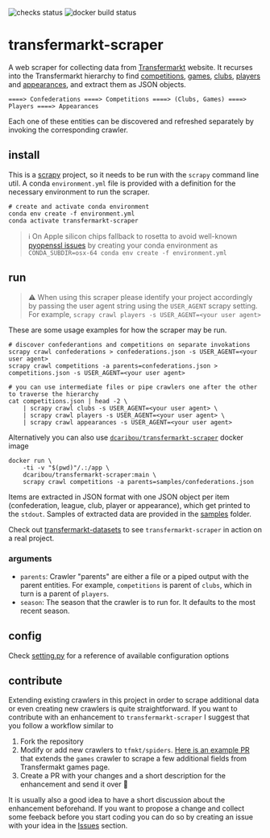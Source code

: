 
![checks status](https://github.com/dcaribou/transfermarkt-scraper/workflows/Scrapy%20Contracts%20Checks/badge.svg)
![docker build status](https://github.com/dcaribou/transfermarkt-scraper/workflows/Dockerhub%20Image/badge.svg)
# transfermarkt-scraper

A web scraper for collecting data from [Transfermarkt](https://www.transfermarkt.co.uk/) website. It recurses into the Transfermarkt hierarchy to find
[competitions](https://www.transfermarkt.co.uk/wettbewerbe/europa), 
[games](https://www.transfermarkt.co.uk/premier-league/gesamtspielplan/wettbewerb/GB1/saison_id/2020),
[clubs](https://www.transfermarkt.co.uk/premier-league/startseite/wettbewerb/GB1),
[players](https://www.transfermarkt.co.uk/manchester-city/kader/verein/281/saison_id/2019) and [appearances](https://www.transfermarkt.co.uk/sergio-aguero/leistungsdaten/spieler/26399), and extract them as JSON objects. 

```console
====> Confederations ====> Competitions ====> (Clubs, Games) ====> Players ====> Appearances
```

Each one of these entities can be discovered and refreshed separately by invoking the corresponding crawler.

## install

This is a [scrapy](https://scrapy.org/) project, so it needs to be run with the
`scrapy` command line util. A conda `environment.yml` file is provided with a definition
for the necessary environment to run the scraper.

```console
# create and activate conda environment
conda env create -f environment.yml
conda activate transfermarkt-scraper
```
> :information_source: On Apple silicon chips fallback to rosetta to avoid well-known [pyopenssl issues](https://github.com/pyca/pyopenssl/issues/873) by creating your conda environment as `CONDA_SUBDIR=osx-64 conda env create -f environment.yml`

## run
> :warning: When using this scraper please identify your project accordingly by passing the user agent string using the `USER_AGENT` scrapy setting. For example, `scrapy crawl players -s USER_AGENT=<your user agent> `

These are some usage examples for how the scraper may be run.

```console
# discover confederantions and competitions on separate invokations
scrapy crawl confederations > confederations.json -s USER_AGENT=<your user agent>
scrapy crawl competitions -a parents=confederations.json > competitions.json -s USER_AGENT=<your user agent>

# you can use intermediate files or pipe crawlers one after the other to traverse the hierarchy 
cat competitions.json | head -2 \
    | scrapy crawl clubs -s USER_AGENT=<your user agent> \ 
    | scrapy crawl players -s USER_AGENT=<your user agent> \
    | scrapy crawl appearances -s USER_AGENT=<your user agent>
```

Alternatively you can also use [`dcaribou/transfermarkt-scraper`](https://hub.docker.com/repository/docker/dcaribou/transfermarkt-scraper) docker image

```console
docker run \
    -ti -v "$(pwd)"/.:/app \
    dcaribou/transfermarkt-scraper:main \
    scrapy crawl competitions -a parents=samples/confederations.json
```

Items are extracted in JSON format with one JSON object per item (confederation, league, club, player or appearance), which get printed to the `stdout`. Samples of extracted data are provided in the [samples](samples) folder.

Check out [transfermarkt-datasets](https://github.com/dcaribou/transfermarkt-datasets) to see `transfermarkt-scraper` in action on a real project.

### arguments
- `parents`: Crawler "parents" are either a file or a piped output with the parent entities. For example, `competitions` is parent of `clubs`, which in turn is a parent of `players`.
- `season`: The season that the crawler is to run for. It defaults to the most recent season.

## config
Check [setting.py](tfmkt/settings.py) for a reference of available configuration options

## contribute
Extending existing crawlers in this project in order to scrape additional data or even creating new crawlers is quite straightforward. If you want to contribute with an enhancement to `transfermarkt-scraper` I suggest that you follow a workflow similar to
1. Fork the repository
2. Modify or add new crawlers to `tfmkt/spiders`. [Here is an example PR](https://github.com/dcaribou/transfermarkt-scraper/pull/25/files) that extends the `games` crawler to scrape a few additional fields from Transfermakt games page.
3. Create a PR with your changes and a short description for the enhancement and send it over :rocket:

It is usually also a good idea to have a short discussion about the enhancement beforehand. If you want to propose a change and collect some feeback before you start coding you can do so by creating an issue with your idea in the [Issues](https://github.com/dcaribou/transfermarkt-scraper/issues) section.

